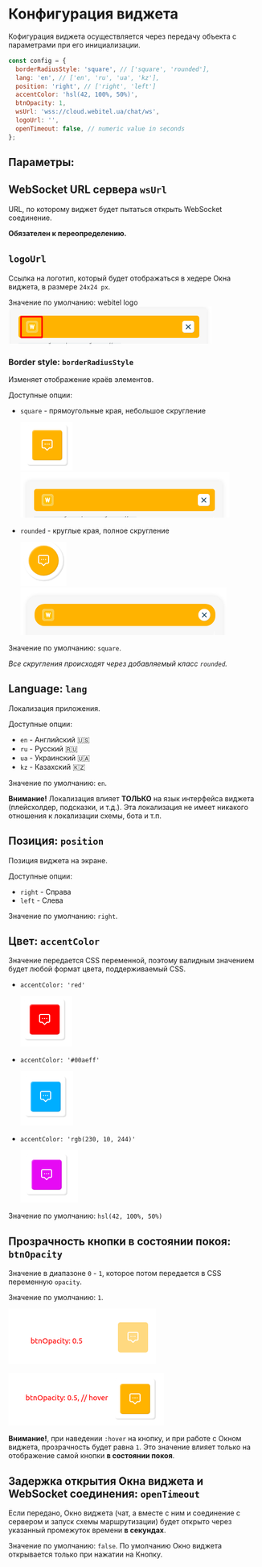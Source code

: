# Конфигурация виджета
Кофигурация виджета осуществляется через передачу объекта с параметрами
при его инициализации.

```javascript
const config = {
  borderRadiusStyle: 'square', // ['square', 'rounded'],
  lang: 'en', // ['en', 'ru', 'ua', 'kz'],
  position: 'right', // ['right', 'left']
  accentColor: 'hsl(42, 100%, 50%)',
  btnOpacity: 1,
  wsUrl: 'wss://cloud.webitel.ua/chat/ws',
  logoUrl: '',
  openTimeout: false, // numeric value in seconds
};
```


## Параметры:
## WebSocket URL сервера `wsUrl`
URL, по которому виджет будет пытаться открыть WebSocket соединение.

**Обязателен к переопределению.**

## `logoUrl`
Ссылка на логотип, который будет отображаться в хедере Окна виджета, в размере `24х24 px`.

Значение по умолчанию: webitel logo
![logoUrl](img/logoUrl.png)

### Border style: `borderRadiusStyle`
Изменяет отображение краёв элементов. 

Доступные опции:
* `square` - прямоугольные края, небольшое скругление


  ![borderRadiusStyle: square](img/borderRadiusStyle--square-1.png)
  ![borderRadiusStyle: square](img/borderRadiusStyle--square-2.png)


* `rounded` - круглые края, полное скругление


  ![borderRadiusStyle: square](img/borderRadiusStyle--rounded-1.png)
  ![borderRadiusStyle: square](img/borderRadiusStyle--rounded-2.png)

Значение по умолчанию: `square`.

_Все скругления происходят через добавляемый класс `rounded`._

## Language: `lang`
Локализация приложения.

Доступные опции:
* `en` - Английский 🇺🇸
* `ru` - Русский 🇷🇺
* `ua` - Украинский 🇺🇦
* `kz` - Казахский 🇰🇿

Значение по умолчанию: `en`.

**Внимание!** Локализация влияет **ТОЛЬКО** на язык интерфейса виджета (плейсхолдер, подсказки, и т.д.).
Эта локализация не имеет никакого отношения к локализации схемы, бота и т.п.

## Позиция: `position`
Позиция виджета на экране.

Доступные опции:
* `right` - Справа
* `left` - Слева

Значение по умолчанию: `right`.

## Цвет: `accentColor`

Значение передается CSS переменной, поэтому валидным значением будет любой формат цвета, поддерживаемый CSS.

* `accentColor: 'red'`


  ![accentColor: red](img/accentColor--red.png)

* `accentColor: '#00aeff'`


  ![accentColor: hex](img/accentColor--hex.png)

* `accentColor: 'rgb(230, 10, 244)'`


  ![accentColor: rgb](img/accentColor--rgb.png)

Значение по умолчанию: `hsl(42, 100%, 50%)`

## Прозрачность кнопки в состоянии покоя: `btnOpacity`
Значение в диапазоне `0` - `1`, которое потом передается в CSS переменную `opacity`.

Значение по умолчанию: `1`.

![btnOpacity](img/btnOpacity.png)

![btnOpacity--hover](img/btnOpacity--hover.png)

**Внимание!**, при наведении `:hover` на кнопку, и при работе с Окном виджета, прозрачность будет равна `1`.
Это значение влияет только на отображение самой кнопки **в состоянии покоя**.

## Задержка открытия Окна виджета и WebSocket соединения: `openTimeout`
Если передано, Окно виджета (чат, а вместе с ним и соединение с сервером и запуск схемы маршрутизации)
будет открыто через указанный промежуток времени **в секундах**.

Значение по умолчанию: `false`.
По умолчанию Окно виджета открывается только при нажатии на Кнопку.
